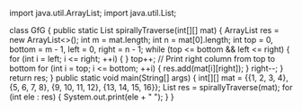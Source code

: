 import java.util.ArrayList;
import java.util.List;                

class GfG {
    public static List<Integer> spirallyTraverse(int[][] mat) {
        ArrayList<Integer> res = new ArrayList<>();
        int m = mat.length;
        int n = mat[0].length;
        int top = 0, bottom = m - 1, left = 0, right = n - 1;
        while (top <= bottom && left <= right) {
            for (int i = left; i <= right; ++i) {
            }
            top++;
            // Print right column from top to bottom
            for (int i = top; i <= bottom; ++i) {
                res.add(mat[i][right]);
            }
            right--;
            }
            return res;
            }
         public static void main(String[] args) {
        int[][] mat = {{1, 2, 3, 4},
                {5, 6, 7, 8},
                {9, 10, 11, 12},
                {13, 14, 15, 16}};
         List<Integer> res = spirallyTraverse(mat);
        for (int ele : res) {
            System.out.print(ele + " ");
        }
    }





